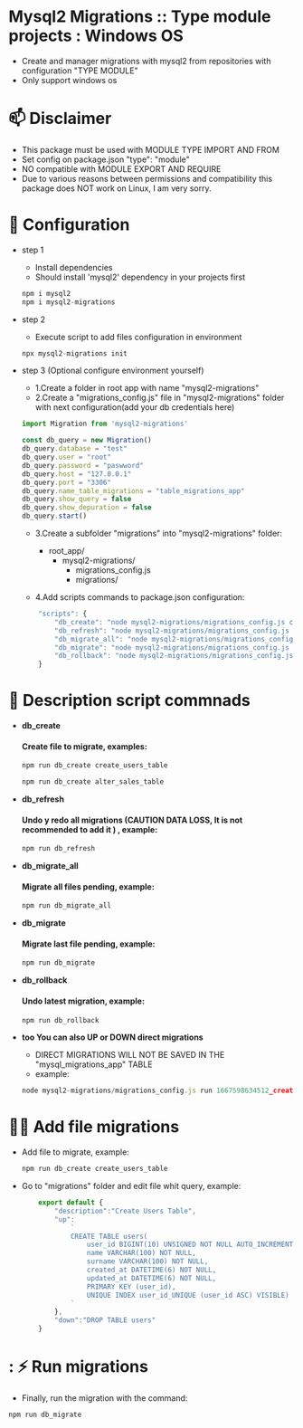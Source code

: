 #  Mysql2 Migrations :: Type module projects : Windows OS
    
- Create and manager migrations with mysql2 from repositories with configuration "TYPE MODULE"
- Only support windows os


# 📫 Disclaimer

- This package must be used with MODULE TYPE IMPORT AND FROM
- Set config on package.json "type": "module"
- NO compatible with MODULE EXPORT AND REQUIRE
- Due to various reasons between permissions and compatibility this package does NOT work on Linux, I am very sorry.

# 🧠 Configuration

- step 1

    - Install dependencies
    - Should install 'mysql2' dependency in your projects first

    ```javascript
    npm i mysql2
    npm i mysql2-migrations
    ```

- step 2

    - Execute script to add files configuration in environment
    
    ```javascript
    npx mysql2-migrations init
    ```
- step 3 (Optional configure environment yourself)
    
    - 1.Create a folder in root app with name "mysql2-migrations"
    - 2.Create a "migrations_config.js" file in "mysql2-migrations" folder with next configuration(add your db credentials here)

    ```javascript
    import Migration from 'mysql2-migrations'
    
    const db_query = new Migration()
    db_query.database = "test"
    db_query.user = "root"
    db_query.password = "paswword"
    db_query.host = "127.0.0.1"
    db_query.port = "3306"
    db_query.name_table_migrations = "table_migrations_app"
    db_query.show_query = false
    db_query.show_depuration = false
    db_query.start()
    ```

    - 3.Create a subfolder "migrations" into "mysql2-migrations" folder:

        - root_app/
            - mysql2-migrations/
                - migrations_config.js
                - migrations/

    - 4.Add scripts commands to package.json configuration:

    ```javascript
        "scripts": {
            "db_create": "node mysql2-migrations/migrations_config.js create",           
            "db_refresh": "node mysql2-migrations/migrations_config.js refresh",                
            "db_migrate_all": "node mysql2-migrations/migrations_config.js migrate",   
            "db_migrate": "node mysql2-migrations/migrations_config.js up",                   
            "db_rollback": "node mysql2-migrations/migrations_config.js down",                   
        }
    ```

# 👋 Description script commnads
    
- **db_create**       
    #### Create file to migrate, examples: 
    ```javascript
    npm run db_create create_users_table
    ```
    ```javascript
    npm run db_create alter_sales_table
    ```
- **db_refresh**
    #### Undo y redo all migrations (CAUTION DATA LOSS, It is not recommended to add it ) , example: 
    ```javascript
    npm run db_refresh
    ```
- **db_migrate_all**  
    #### Migrate all files pending, example: 
    ```javascript    
    npm run db_migrate_all
    ```

- **db_migrate**
    #### Migrate last file pending, example: 
    ```javascript 
    npm run db_migrate
    ```

- **db_rollback**
    #### Undo latest migration,     example: 
    ```javascript     
    npm run db_rollback
    ```

- **too You can also UP or DOWN direct migrations**
    - DIRECT MIGRATIONS WILL NOT BE SAVED IN THE "mysql_migrations_app" TABLE
    - example:

    ```javascript
    node mysql2-migrations/migrations_config.js run 1667598634512_create_users_table.js up
    ```

# 👩‍💻 Add file migrations 

- Add file to migrate, example:

    ```javascript
    npm run db_create create_users_table 
    ```
 - Go to "migrations" folder and edit file whit query, example:
    
    ```javascript
        export default {
            "description":"Create Users Table",
            "up":
                `
                CREATE TABLE users(
                    user_id BIGINT(10) UNSIGNED NOT NULL AUTO_INCREMENT,
                    name VARCHAR(100) NOT NULL,
                    surname VARCHAR(100) NOT NULL,
                    created_at DATETIME(6) NOT NULL,
                    updated_at DATETIME(6) NOT NULL,
                    PRIMARY KEY (user_id),
                    UNIQUE INDEX user_id_UNIQUE (user_id ASC) VISIBLE)
                `
            },
            "down":"DROP TABLE users"
        }
    ```

# :	⚡️ Run migrations

- Finally, run the migration with the command:

```javascript
npm run db_migrate
```